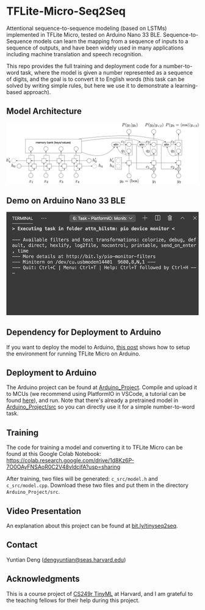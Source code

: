 # TFLite-Micro-Seq2Seq

Attentional sequence-to-sequence modeling (based on LSTMs) implemented in TFLite Micro, tested on Arduino Nano 33 BLE. Sequence-to-Sequence models can learn the mapping from a sequence of inputs to a sequence of outputs, and have been widely used in many applications including machine translation and speech recognition.

This repo provides the full training and deployment code for a number-to-word task, where the model is given a number represented as a sequence of digits, and the goal is to convert it to English words (this task can be solved by writing simple rules, but here we use it to demonstrate a learning-based approach).

## Model Architecture

![Model Diagram](img/encoder_decoder_attn_1layer.png)

## Demo on Arduino Nano 33 BLE

![Demo](img/demo.gif)

## Dependency for Deployment to Arduino

If you want to deploy the model to Arduino, [this post](https://medium.com/tensorflow/how-to-get-started-with-machine-learning-on-arduino-7daf95b4157) shows how to setup the environment for running TFLite Micro on Arduino.

## Deployment to Arduino

The Arduino project can be found at [Arduino_Project](Arduino_Project). Compile and upload it to MCUs (we recommend using PlatformIO in VSCode, a tutorial can be found [here](https://maker.pro/arduino/tutorial/how-to-use-platformio-in-visual-studio-code-to-program-arduino)), and run. Note that there's already a pretrained model in [Arduino_Project/src](Arduino_Project/src) so you can directly use it for a simple number-to-word task. 

## Training

The code for training a model and converting it to TFLite Micro can be found at this Google Colab Notebook: https://colab.research.google.com/drive/1d8Kz6P-7O0OAyFNSAoR0C2V48vldcjfA?usp=sharing

After training, two files will be generated: `c_src/model.h` and `c_src/model.cpp`. Download these two files and put them in the directory `Arduino_Project/src`.

## Video Presentation

An explanation about this project can be found at [bit.ly/tinyseq2seq](http://bit.ly/tinyseq2seq).

## Contact

Yuntian Deng (dengyuntian@seas.harvard.edu)

## Acknowledgments

This is a course project of [CS249r TinyML](https://scholar.harvard.edu/vijay-janapa-reddi/classes/cs249r-tinyml) at Harvard, and I am grateful to the teaching fellows for their help during this project.
